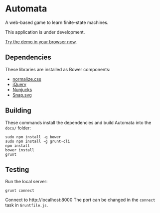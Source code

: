 Automata
========

A web-based game to learn finite-state machines.

This application is under development.

[Try the demo in your browser now](https://guillaume-savaton-eseo.github.io/Automata/).

Dependencies
------------

These libraries are installed as Bower components:

* [normalize.css](http://necolas.github.io/normalize.css/)
* [jQuery](http://jquery.com/)
* [Nunjucks](http://jlongster.github.io/nunjucks/)
* [Snap.svg](http://snapsvg.io/)

Building
--------

These commands install the dependencies and build Automata into the `docs/` folder:

```
sudo npm install -g bower
sudo npm install -g grunt-cli
npm install
bower install
grunt
```

Testing
-------

Run the local server:

```
grunt connect
```

Connect to http://localhost:8000
The port can be changed in the ``connect`` task in ``Gruntfile.js``.
